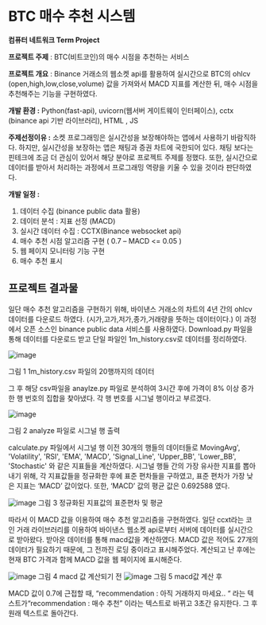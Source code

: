 # BTC 매수 추천 시스템


**컴퓨터 네트워크 Term Project**


**프로젝트 주제** : BTC(비트코인)의 매수 시점을 추천하는 서비스


**프로젝트 개요** : Binance 거래소의 웹소켓 api를 활용하여 실시간으로 BTC의 ohlcv (open,high,low,close,volume) 값을 가져와서 MACD 지표를 계산한 뒤, 매수 시점을 추천해주는 기능을 구현하였다.



**개발 환경 :** Python(fast-api), uvicorn(웹서버 게이트웨이 인터페이스), cctx (binance api 기반 라이브러리), HTML , JS



**주제선정이유 :** 
소켓 프로그래밍은 실시간성을 보장해야하는 앱에서 사용하기 바람직하다. 하지만, 실시간성을 보장하는 앱은 채팅과 증권 차트에 국한되어 있다. 채팅 보다는 핀테크에 조금 더 관심이 있어서 해당 분야로 프로젝트 주제를 정했다. 또한, 실시간으로 데이터를 받아서 처리하는 과정에서 프로그래밍 역량을 키울 수 있을 것이라 판단하였다.



**개발 일정 :**
1. 데이터 수집 (binance public data 활용)
2. 데이터 분석 : 지표 선정 (MACD)
3. 실시간 데이터 수집 : CCTX(Binance websocket api)
4. 매수 추천 시점 알고리즘 구현 ( 0.7 – MACD <= 0.05 )
5. 웹 페이지 모니터링 기능 구현
6. 매수 추천 표시

## 프로젝트 결과물	

일단 매수 추천 알고리즘을 구현하기 위해, 바이낸스 거래소의 차트의 4년 간의 ohlcv 데이터를 다운로드 하였다. (시가,고가,저가,종가,거래량을 뜻하는 데이터이다.) 이 과정에서 오픈 소스인 binance public data 서비스를 사용하였다. Download.py 파일을 통해 데이터를 다운로드 받고 단일 파일인 1m_history.csv로 데이터를 정리하였다. 

![image](https://github.com/user-attachments/assets/8c630966-c7f4-4a8e-b662-2a82d9b2e902)

그림 1 1m_history.csv 파일의 20행까지의 데이터


그 후 해당 csv파일을 anaylze.py 파일로 분석하여 3시간 후에 가격이 8% 이상 증가한 행 번호의 집합을 찾아냈다. 각 행 번호를 시그널 행이라고 부르겠다.



![image](https://github.com/user-attachments/assets/6591f76e-1a9f-4f21-a0a5-475d5d382a87)

그림 2 analyze 파일로 시그널 행 출력

calculate.py 파일에서 시그널 행 이전 30개의 행들의 데이터들로 MovingAvg', 'Volatility', 'RSI', 'EMA', 'MACD', 'Signal_Line', 'Upper_BB', 'Lower_BB', 'Stochastic' 와 같은 지표들을 계산하였다.
시그널 행들 간의 가장 유사한 지표를 뽑아내기 위해, 각 지표값들을 정규화한 후에 표준 편차들을 구하였고, 표준 편차가 가장 낮은 지표는 ‘MACD’ 값이었다. 또한, ‘MACD’ 값의 평균 값은 0.692588 였다.


![image](https://github.com/user-attachments/assets/8f3fedc6-1798-4f36-809c-cbfdf9094d75)
그림 3 정규화된 지표값의 표준편차 및 평균

따라서 이 MACD 값을 이용하여 매수 추천 알고리즘을 구현하였다. 
일단 ccxt라는 코인 거래 라이브러리를 이용하여 바이낸스 웹소켓 api로부터 서버에 데이터를 실시간으로 받아왔다. 받아온 데이터를 통해 macd값을 계산하였다. MACD 값은 적어도 27개의 데이터가 필요하기 때문에, 그 전까진 로딩 중이라고 표시해주었다. 계산되고 난 후에는 현재 BTC 가격과 함께 MACD 값을 웹 페이지에 표시해준다. 


![image](https://github.com/user-attachments/assets/78ba88f9-08c6-4648-af6a-e8940a638d9c)
그림 4 macd 값 계산되기 전
![image](https://github.com/user-attachments/assets/f15ed888-05bb-45d4-ac50-07f7c9ca1531)
그림 5 macd값 계산 후

MACD 값이 0.7에 근접할 때, “recommendation : 아직 거래하지 마세요.. “ 라는 텍스트가“recommendation : 매수 추천” 이라는 텍스트로 바뀌고 3초간 유지한다. 그 후 원래 텍스트로 돌아간다. 




